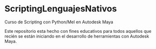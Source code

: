 # ScriptingLenguajesNativos
Curso de Scripting con Python/Mel en Autodesk Maya

Este repositorio esta hecho con fines educativos para todos aquellos que recién se están iniciando en el desarrollo de herramientas con Autodesk Maya.

